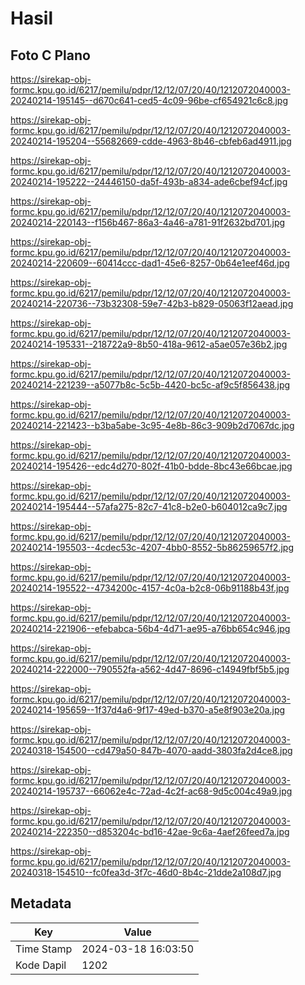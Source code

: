 # Hasil

## Foto C Plano

https://sirekap-obj-formc.kpu.go.id/6217/pemilu/pdpr/12/12/07/20/40/1212072040003-20240214-195145--d670c641-ced5-4c09-96be-cf654921c6c8.jpg

https://sirekap-obj-formc.kpu.go.id/6217/pemilu/pdpr/12/12/07/20/40/1212072040003-20240214-195204--55682669-cdde-4963-8b46-cbfeb6ad4911.jpg

https://sirekap-obj-formc.kpu.go.id/6217/pemilu/pdpr/12/12/07/20/40/1212072040003-20240214-195222--24446150-da5f-493b-a834-ade6cbef94cf.jpg

https://sirekap-obj-formc.kpu.go.id/6217/pemilu/pdpr/12/12/07/20/40/1212072040003-20240214-220143--f156b467-86a3-4a46-a781-91f2632bd701.jpg

https://sirekap-obj-formc.kpu.go.id/6217/pemilu/pdpr/12/12/07/20/40/1212072040003-20240214-220609--60414ccc-dad1-45e6-8257-0b64e1eef46d.jpg

https://sirekap-obj-formc.kpu.go.id/6217/pemilu/pdpr/12/12/07/20/40/1212072040003-20240214-220736--73b32308-59e7-42b3-b829-05063f12aead.jpg

https://sirekap-obj-formc.kpu.go.id/6217/pemilu/pdpr/12/12/07/20/40/1212072040003-20240214-195331--218722a9-8b50-418a-9612-a5ae057e36b2.jpg

https://sirekap-obj-formc.kpu.go.id/6217/pemilu/pdpr/12/12/07/20/40/1212072040003-20240214-221239--a5077b8c-5c5b-4420-bc5c-af9c5f856438.jpg

https://sirekap-obj-formc.kpu.go.id/6217/pemilu/pdpr/12/12/07/20/40/1212072040003-20240214-221423--b3ba5abe-3c95-4e8b-86c3-909b2d7067dc.jpg

https://sirekap-obj-formc.kpu.go.id/6217/pemilu/pdpr/12/12/07/20/40/1212072040003-20240214-195426--edc4d270-802f-41b0-bdde-8bc43e66bcae.jpg

https://sirekap-obj-formc.kpu.go.id/6217/pemilu/pdpr/12/12/07/20/40/1212072040003-20240214-195444--57afa275-82c7-41c8-b2e0-b604012ca9c7.jpg

https://sirekap-obj-formc.kpu.go.id/6217/pemilu/pdpr/12/12/07/20/40/1212072040003-20240214-195503--4cdec53c-4207-4bb0-8552-5b86259657f2.jpg

https://sirekap-obj-formc.kpu.go.id/6217/pemilu/pdpr/12/12/07/20/40/1212072040003-20240214-195522--4734200c-4157-4c0a-b2c8-06b91188b43f.jpg

https://sirekap-obj-formc.kpu.go.id/6217/pemilu/pdpr/12/12/07/20/40/1212072040003-20240214-221906--efebabca-56b4-4d71-ae95-a76bb654c946.jpg

https://sirekap-obj-formc.kpu.go.id/6217/pemilu/pdpr/12/12/07/20/40/1212072040003-20240214-222000--790552fa-a562-4d47-8696-c14949fbf5b5.jpg

https://sirekap-obj-formc.kpu.go.id/6217/pemilu/pdpr/12/12/07/20/40/1212072040003-20240214-195659--1f37d4a6-9f17-49ed-b370-a5e8f903e20a.jpg

https://sirekap-obj-formc.kpu.go.id/6217/pemilu/pdpr/12/12/07/20/40/1212072040003-20240318-154500--cd479a50-847b-4070-aadd-3803fa2d4ce8.jpg

https://sirekap-obj-formc.kpu.go.id/6217/pemilu/pdpr/12/12/07/20/40/1212072040003-20240214-195737--66062e4c-72ad-4c2f-ac68-9d5c004c49a9.jpg

https://sirekap-obj-formc.kpu.go.id/6217/pemilu/pdpr/12/12/07/20/40/1212072040003-20240214-222350--d853204c-bd16-42ae-9c6a-4aef26feed7a.jpg

https://sirekap-obj-formc.kpu.go.id/6217/pemilu/pdpr/12/12/07/20/40/1212072040003-20240318-154510--fc0fea3d-3f7c-46d0-8b4c-21dde2a108d7.jpg


## Metadata

| Key        | Value               |
| ---------- | ------------------- |
| Time Stamp | 2024-03-18 16:03:50 |
| Kode Dapil | 1202                |



